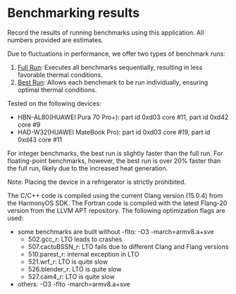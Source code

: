 # Benchmarking results

Record the results of running benchmarks using this application. All numbers provided are estimates.

Due to fluctuations in performance, we offer two types of benchmark runs:

1. [Full Run](./full/): Executes all benchmarks sequentially, resulting in less favorable thermal conditions.
2. [Best Run](./best/): Allows each benchmark to be run individually, ensuring optimal thermal conditions.

Tested on the following devices:

- HBN-AL80(HUAWEI Pura 70 Pro+): part id 0xd03 core #11, part id 0xd42 core #9
- HAD-W32(HUAWEI MateBook Pro): part id 0xd03 core #19, part id 0xd43 core #11

For integer benchmarks, the best run is slightly faster than the full run. For floating-point benchmarks, however, the best run is over 20% faster than the full run, likely due to the increased heat generation.

Note: Placing the device in a refrigerator is strictly prohibited.

The C/C++ code is compiled using the current Clang version (15.0.4) from the HarmonyOS SDK. The Fortran code is compiled with the latest Flang-20 version from the LLVM APT repository. The following optimization flags are used:

- some benchmarks are built without -flto: -O3 -march=armv8.a+sve
	- 502.gcc_r: LTO leads to crashes
	- 507.cactuBSSN_r: LTO fails due to different Clang and Flang versions
	- 510.parest_r: internal exception in LTO
	- 521.wrf_r: LTO is quite slow
	- 526.blender_r: LTO is quite slow
	- 527.cam4_r: LTO is quite slow
- others: -O3 -flto -march=armv8.a+sve
